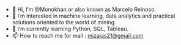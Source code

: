 - 👋 Hi, I’m @Monokhan or also known as Marcelo Reinoso.
- 👀 I’m interested in machine learning, data analytics and practical solutions oriented to the world of mining.
- 🌱 I’m currently learning  Python, SQL, Tableau.
- 📫 How to reach me  for mail : mizaias21@gmail.com

<!---
Monokhan/Monokhan is a ✨ special ✨ repository because its `README.md` (this file) appears on your GitHub profile.
You can click the Preview link to take a look at your changes.
--->
